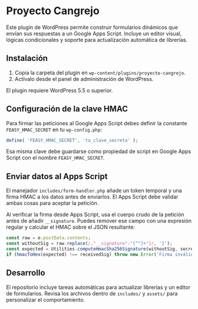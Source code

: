 # Proyecto Cangrejo

Este plugin de WordPress permite construir formularios dinámicos que envían sus respuestas a un Google Apps Script. Incluye un editor visual, lógicas condicionales y soporte para actualización automática de librerías.

## Instalación

1. Copia la carpeta del plugin en `wp-content/plugins/proyecto-cangrejo`.
2. Actívalo desde el panel de administración de WordPress.

El plugin requiere WordPress 5.5 o superior.

## Configuración de la clave HMAC

Para firmar las peticiones al Google Apps Script debes definir la constante `FEASY_HMAC_SECRET` en tu `wp-config.php`:

```php
define( 'FEASY_HMAC_SECRET', 'tu_clave_secreta' );
```

Esa misma clave debe guardarse como propiedad de script en Google Apps Script con el nombre `FEASY_HMAC_SECRET`.

## Enviar datos al Apps Script

El manejador `includes/form-handler.php` añade un token temporal y una firma HMAC a los datos antes de enviarlos. El Apps Script debe validar ambas cosas para aceptar la petición.

Al verificar la firma desde Apps Script, usa el cuerpo crudo de la petición antes de añadir `__signature`. Puedes remover ese campo con una expresión regular y calcular el HMAC sobre el JSON resultante:

```javascript
const raw = e.postData.contents;
const withoutSig = raw.replace(/,"__signature":"[^"]+"}/, '}');
const expected = Utilities.computeHmacSha256Signature(withoutSig, secret);
if (hmacToHex(expected) !== receivedSig) throw new Error('Firma inválida');
```

## Desarrollo

El repositorio incluye tareas automáticas para actualizar librerías y un editor de formularios. Revisa los archivos dentro de `includes/` y `assets/` para personalizar el comportamiento.

